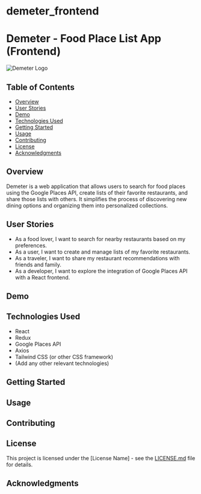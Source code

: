 # demeter_frontend

# Demeter - Food Place List App (Frontend)

![Demeter Logo](link-to-your-logo.png) <!-- Add your logo if you have one -->

## Table of Contents
- [Overview](#overview)
- [User Stories](#user-stories)
- [Demo](#demo)
- [Technologies Used](#technologies-used)
- [Getting Started](#getting-started)
- [Usage](#usage)
- [Contributing](#contributing)
- [License](#license)
- [Acknowledgments](#acknowledgments)

## Overview
Demeter is a web application that allows users to search for food places using the Google Places API, create lists of their favorite restaurants, and share those lists with others. It simplifies the process of discovering new dining options and organizing them into personalized collections.

## User Stories
- As a food lover, I want to search for nearby restaurants based on my preferences.
- As a user, I want to create and manage lists of my favorite restaurants.
- As a traveler, I want to share my restaurant recommendations with friends and family.
- As a developer, I want to explore the integration of Google Places API with a React frontend.

## Demo
<!-- Add a link to a live demo of your app or embed a demo video -->

## Technologies Used
- React
- Redux
- Google Places API
- Axios
- Tailwind CSS (or other CSS framework)
- (Add any other relevant technologies)

## Getting Started
<!-- Provide instructions on how to set up the project locally -->

## Usage
<!-- Explain how to use the app and any additional features -->

## Contributing
<!-- Provide guidelines for contributing to your project -->

## License
This project is licensed under the [License Name] - see the [LICENSE.md](LICENSE.md) file for details.

## Acknowledgments
<!-- Acknowledge any third-party libraries, tutorials, or resources used in your project -->
